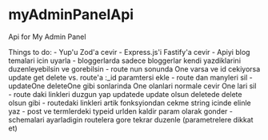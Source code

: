 # myAdminPanelApi
Api for My Admin Panel

Things to do:
    - Yup'u Zod'a cevir
    - Express.js'i Fastify'a cevir
    - Apiyi blog temalari icin uyarla
    - bloggerlarda sadece bloggerlar kendi yazdiklarini duzenleyebilsin ve gorebilsin
    - route nun sonunda One varsa ve id cekiyorsa update get delete vs. route'a :_id paramtersi ekle
    - route dan manyleri sil
    - updateOne deleteOne gibi sonlarinda One olanlari normale cevir One lari sil
    - route daki linkleri duzgun yap updatede update olsun deletede delete olsun gibi
    - routedaki linkleri artik fonksyiondan cekme string icinde elinle yaz
    - post ve termlerdeki typeid urlden kaldir param olarak gonder
    - schemalari ayarladigin routelera gore tekrar duzenle (parametrelere dikkat et)
